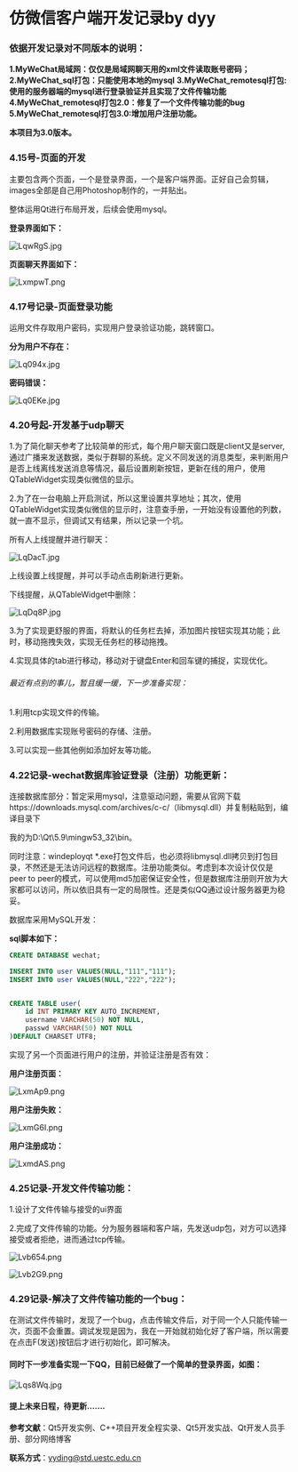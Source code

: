 # 仿微信客户端开发记录by dyy

### 依据开发记录对不同版本的说明：

**1.MyWeChat局域网：仅仅是局域网聊天用的xml文件读取账号密码；**
**2.MyWeChat_sql打包：只能使用本地的mysql**
**3.MyWeChat_remotesql打包:使用的服务器端的mysql进行登录验证并且实现了文件传输功能**
**4.MyWeChat_remotesql打包2.0：修复了一个文件传输功能的bug**
**5.MyWeChat_remotesql打包3.0:增加用户注册功能。**

**本项目为3.0版本。**

### 4.15号-页面的开发

主要包含两个页面，一个是登录界面，一个是客户端界面。正好自己会剪辑，images全部是自己用Photoshop制作的，一并贴出。

整体运用Qt进行布局开发，后续会使用mysql。

**登录界面如下：**

![LqwRgS.jpg](https://s1.ax1x.com/2022/04/27/LqwRgS.jpg)

**页面聊天界面如下：**

![LxmpwT.png](https://s1.ax1x.com/2022/04/29/LxmpwT.png)



### 4.17号记录-页面登录功能

运用文件存取用户密码，实现用户登录验证功能，跳转窗口。

**分为用户不存在：**

![Lq094x.jpg](https://s1.ax1x.com/2022/04/27/Lq094x.jpg)

**密码错误：**

![Lq0EKe.jpg](https://s1.ax1x.com/2022/04/27/Lq0EKe.jpg)



### 4.20号起-开发基于udp聊天

1.为了简化聊天参考了比较简单的形式，每个用户聊天窗口既是client又是server,通过广播来发送数据，类似于群聊的系统。定义不同发送的消息类型，来判断用户是否上线离线发送消息等情况，最后设置刷新按钮，更新在线的用户，使用QTableWidget实现类似微信的显示。

2.为了在一台电脑上开启测试，所以这里设置共享地址；其次，使用QTableWidget实现类似微信的显示时，注意查手册，一开始没有设置他的列数，就一直不显示，但调试又有结果，所以记录一个坑。

所有人上线提醒并进行聊天：

![LqDacT.jpg](https://s1.ax1x.com/2022/04/27/LqDacT.jpg)



上线设置上线提醒，并可以手动点击刷新进行更新。

下线提醒，从QTableWidget中删除：

![LqDq8P.jpg](https://s1.ax1x.com/2022/04/27/LqDq8P.jpg)

3.为了实现更舒服的界面，将默认的任务栏去掉，添加图片按钮实现其功能；此时，移动拖拽失效，实现无任务栏的移动拖拽。

4.实现具体的tab进行移动，移动对于键盘Enter和回车键的捕捉，实现优化。



###### 最近有点别的事儿，暂且缓一缓，下一步准备实现：

1.利用tcp实现文件的传输。

2.利用数据库实现账号密码的存储、注册。

3.可以实现一些其他例如添加好友等功能。

#### 

### 4.22记录-wechat数据库验证登录（注册）功能更新：

连接数据库部分：暂定采用mysql，注意驱动问题，需要从官网下载https://downloads.mysql.com/archives/c-c/（libmysql.dll）并复制粘贴到，编译目录下

我的为D:\Qt\5.9\mingw53_32\bin。

同时注意：windeployqt *.exe打包文件后，也必须将libmysql.dll拷贝到打包目录，不然还是无法访问远程的数据库。注册功能类似。考虑到本次设计仅仅是peer to peer的模式，可以使用md5加密保证安全性，但是数据库注册则开放为大家都可以访问，所以依旧具有一定的局限性。还是类似QQ通过设计服务器更为稳妥。

数据库采用MySQL开发：

**sql脚本如下：**

```sql
CREATE DATABASE wechat;

INSERT INTO user VALUES(NULL,"111","111");
INSERT INTO user VALUES(NULL,"222","222");


CREATE TABLE user(
	id INT PRIMARY KEY AUTO_INCREMENT,
	username VARCHAR(50) NOT NULL,
	passwd VARCHAR(50) NOT NULL
)DEFAULT CHARSET UTF8;
```

实现了另一个页面进行用户的注册，并验证注册是否有效：

**用户注册页面：**

![LxmAp9.png](https://s1.ax1x.com/2022/04/29/LxmAp9.png)

**用户注册失败：**

![LxmG6I.png](https://s1.ax1x.com/2022/04/29/LxmG6I.png)

**用户注册成功：**

![LxmdAS.png](https://s1.ax1x.com/2022/04/29/LxmdAS.png)

### 4.25记录-开发文件传输功能：

1.设计了文件传输与接受的ui界面

2.完成了文件传输的功能。分为服务器端和客户端，先发送udp包，对方可以选择接受或者拒绝，进而通过tcp传输。

![Lvb654.png](https://s1.ax1x.com/2022/04/29/Lvb654.png)

![Lvb2G9.png](https://s1.ax1x.com/2022/04/29/Lvb2G9.png)

### 4.29记录-解决了文件传输功能的一个bug：

在测试文件传输时，发现了一个bug，点击传输文件后，对于同一个人只能传输一次，页面不会重置。调试发现是因为，我在一开始就初始化好了客户端，所以需要在点击F(发送)按钮后才进行初始化，即可解决。



#### 同时下一步准备实现一下QQ，目前已经做了一个简单的登录界面，如图：

![Lqs8Wq.jpg](https://s1.ax1x.com/2022/04/27/Lqs8Wq.jpg)

#### 提上未来日程，待更新.......

**参考文献**：Qt5开发实例、C++项目开发全程实录、Qt5开发实战、Qt开发人员手册、部分网络博客

**联系方式**：yyding@std.uestc.edu.cn
